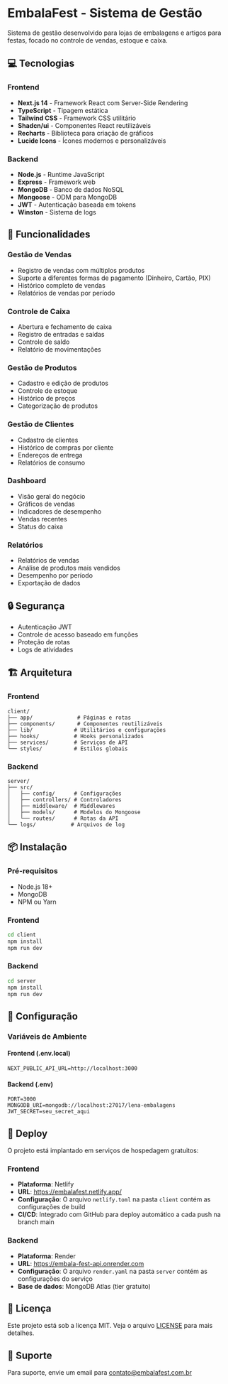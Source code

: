 # EmbalaFest - Sistema de Gestão

Sistema de gestão desenvolvido para lojas de embalagens e artigos para festas, focado no controle de vendas, estoque e caixa.

## 💻 Tecnologias

### Frontend

- **Next.js 14** - Framework React com Server-Side Rendering
- **TypeScript** - Tipagem estática
- **Tailwind CSS** - Framework CSS utilitário
- **Shadcn/ui** - Componentes React reutilizáveis
- **Recharts** - Biblioteca para criação de gráficos
- **Lucide Icons** - Ícones modernos e personalizáveis

### Backend

- **Node.js** - Runtime JavaScript
- **Express** - Framework web
- **MongoDB** - Banco de dados NoSQL
- **Mongoose** - ODM para MongoDB
- **JWT** - Autenticação baseada em tokens
- **Winston** - Sistema de logs

## 🚀 Funcionalidades

### Gestão de Vendas

- Registro de vendas com múltiplos produtos
- Suporte a diferentes formas de pagamento (Dinheiro, Cartão, PIX)
- Histórico completo de vendas
- Relatórios de vendas por período

### Controle de Caixa

- Abertura e fechamento de caixa
- Registro de entradas e saídas
- Controle de saldo
- Relatório de movimentações

### Gestão de Produtos

- Cadastro e edição de produtos
- Controle de estoque
- Histórico de preços
- Categorização de produtos

### Gestão de Clientes

- Cadastro de clientes
- Histórico de compras por cliente
- Endereços de entrega
- Relatórios de consumo

### Dashboard

- Visão geral do negócio
- Gráficos de vendas
- Indicadores de desempenho
- Vendas recentes
- Status do caixa

### Relatórios

- Relatórios de vendas
- Análise de produtos mais vendidos
- Desempenho por período
- Exportação de dados

## 🔒 Segurança

- Autenticação JWT
- Controle de acesso baseado em funções
- Proteção de rotas
- Logs de atividades

## 🏗️ Arquitetura

### Frontend

```
client/
├── app/              # Páginas e rotas
├── components/       # Componentes reutilizáveis
├── lib/             # Utilitários e configurações
├── hooks/           # Hooks personalizados
├── services/        # Serviços de API
└── styles/          # Estilos globais
```

### Backend

```
server/
├── src/
│   ├── config/      # Configurações
│   ├── controllers/ # Controladores
│   ├── middleware/  # Middlewares
│   ├── models/      # Modelos do Mongoose
│   └── routes/      # Rotas da API
└── logs/           # Arquivos de log
```

## 📦 Instalação

### Pré-requisitos

- Node.js 18+
- MongoDB
- NPM ou Yarn

### Frontend

```bash
cd client
npm install
npm run dev
```

### Backend

```bash
cd server
npm install
npm run dev
```

## 🔧 Configuração

### Variáveis de Ambiente

#### Frontend (.env.local)

```
NEXT_PUBLIC_API_URL=http://localhost:3000
```

#### Backend (.env)

```
PORT=3000
MONGODB_URI=mongodb://localhost:27017/lena-embalagens
JWT_SECRET=seu_secret_aqui
```

## 🚀 Deploy

O projeto está implantado em serviços de hospedagem gratuitos:

### Frontend

- **Plataforma**: Netlify
- **URL**: https://embalafest.netlify.app/
- **Configuração**: O arquivo `netlify.toml` na pasta `client` contém as configurações de build
- **CI/CD**: Integrado com GitHub para deploy automático a cada push na branch main

### Backend

- **Plataforma**: Render
- **URL**: https://embala-fest-api.onrender.com
- **Configuração**: O arquivo `render.yaml` na pasta `server` contém as configurações do serviço
- **Base de dados**: MongoDB Atlas (tier gratuito)

## 📝 Licença

Este projeto está sob a licença MIT. Veja o arquivo [LICENSE](LICENSE) para mais detalhes.

## 🤝 Suporte

Para suporte, envie um email para [contato@embalafest.com.br](mailto:contato@embalafest.com.br)
